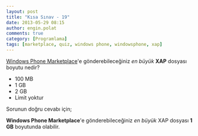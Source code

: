 ```yaml
---
layout: post
title: "Kısa Sınav - 19"
date: 2013-05-29 08:15
author: engin.polat
comments: true
category: [Programlama]
tags: [marketplace, quiz, windows phone, windowsphone, xap]
---
```

<a href="http://www.windowsphone.com/store" title="Windows Phone Marketplace" target="_blank">Windows Phone Marketplace</a>'e gönderebileceğiniz *en büyük* **XAP** dosyası boyutu nedir?



*   100 MB
*   1 GB
*   2 GB
*   Limit yoktur

Sorunun doğru cevabı için; <!--more-->

**Windows Phone Marketplace**'e gönderebileceğiniz *en büyük* XAP dosyası **1 GB** boyutunda olabilir.

